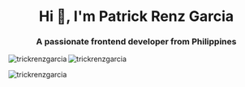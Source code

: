 <h1 align="center">Hi 👋, I'm Patrick Renz Garcia</h1>
<h3 align="center">A passionate frontend developer from Philippines</h3>

<img align="left" src="https://github-readme-stats.vercel.app/api/top-langs?username=trickrenzgarcia&show_icons=true&locale=en&layout=compact" alt="trickrenzgarcia" />

<img align="center" src="https://github-readme-stats.vercel.app/api?username=trickrenzgarcia&show_icons=true&locale=en" alt="trickrenzgarcia" />

<p><img align="center" src="https://github-readme-streak-stats.herokuapp.com/?user=trickrenzgarcia&" alt="trickrenzgarcia" /></p>
